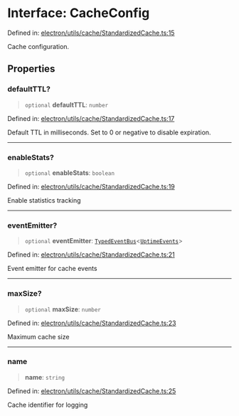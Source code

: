 # Interface: CacheConfig

Defined in: [electron/utils/cache/StandardizedCache.ts:15](https://github.com/Nick2bad4u/Uptime-Watcher/blob/8a1973382d5fe14c52996ecda381894eb7ecd4a6/electron/utils/cache/StandardizedCache.ts#L15)

Cache configuration.

## Properties

### defaultTTL?

> `optional` **defaultTTL**: `number`

Defined in: [electron/utils/cache/StandardizedCache.ts:17](https://github.com/Nick2bad4u/Uptime-Watcher/blob/8a1973382d5fe14c52996ecda381894eb7ecd4a6/electron/utils/cache/StandardizedCache.ts#L17)

Default TTL in milliseconds. Set to 0 or negative to disable expiration.

***

### enableStats?

> `optional` **enableStats**: `boolean`

Defined in: [electron/utils/cache/StandardizedCache.ts:19](https://github.com/Nick2bad4u/Uptime-Watcher/blob/8a1973382d5fe14c52996ecda381894eb7ecd4a6/electron/utils/cache/StandardizedCache.ts#L19)

Enable statistics tracking

***

### eventEmitter?

> `optional` **eventEmitter**: [`TypedEventBus`](../../../../events/TypedEventBus/classes/TypedEventBus.md)\<[`UptimeEvents`](../../../../events/eventTypes/interfaces/UptimeEvents.md)\>

Defined in: [electron/utils/cache/StandardizedCache.ts:21](https://github.com/Nick2bad4u/Uptime-Watcher/blob/8a1973382d5fe14c52996ecda381894eb7ecd4a6/electron/utils/cache/StandardizedCache.ts#L21)

Event emitter for cache events

***

### maxSize?

> `optional` **maxSize**: `number`

Defined in: [electron/utils/cache/StandardizedCache.ts:23](https://github.com/Nick2bad4u/Uptime-Watcher/blob/8a1973382d5fe14c52996ecda381894eb7ecd4a6/electron/utils/cache/StandardizedCache.ts#L23)

Maximum cache size

***

### name

> **name**: `string`

Defined in: [electron/utils/cache/StandardizedCache.ts:25](https://github.com/Nick2bad4u/Uptime-Watcher/blob/8a1973382d5fe14c52996ecda381894eb7ecd4a6/electron/utils/cache/StandardizedCache.ts#L25)

Cache identifier for logging
